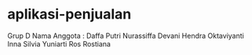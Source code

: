 # aplikasi-penjualan
 Grup D
Nama Anggota : 
Daffa Putri Nurassiffa
Devani Hendra Oktaviyanti
Inna Silvia Yuniarti
Ros Rostiana

